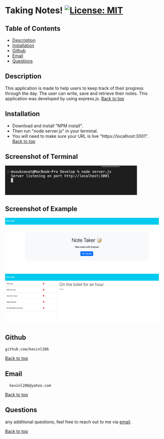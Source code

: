 
# Taking Notes! [![License: MIT](https://img.shields.io/badge/License-MIT-yellow.svg)](https://opensource.org/licenses/MIT)
## Table of Contents
- [Description](#description)
- [Installation](#installation)
- [Github](#github)
- [Email](#email)
- [Questions](#questions)
  
## Description
 This application is made to help users to keep track of their progress through the day. The user can write, save and retrieve
    their notes. This application was developed by using express.js. 
[Back to top](#)
  
## Installation
- Download and install "NPM install".
- Then run "node server.js" in your terminal.
- You will need to make sure your URL is live "https://localhost:3001".
[Back to top](#)
  
## Screenshot of Terminal
![Image](./Develop/public/assets/IMG/chall011term.png)

## Screenshot of Example
![Image](./Develop/public/assets/IMG/chall011.png)
![Image](./Develop/public/assets/IMG/chall011exam.png)
## Github
    github.com/kevinl206
[Back to top](#)
  
 ## Email
      kevinl206@yahoo.com
[Back to top](#)
  
## Questions
  any additional questions, feel free to reach out to me via [email](mailto:kevinl206@yahoo.com).
  
[Back to top](#)


